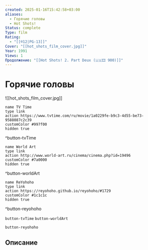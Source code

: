 ```yaml
---
created: 2025-01-16T15:42:58+03:00
aliases:
  - Горячие головы
  - Hot Shots!
Status: complete
Type: film
Rating:
  - "[[®️12|PG-13]]"
Cover: "[[hot_shots_film_cover.jpg]]"
Year: 1991
Views: 1
Продолжение: "[[Hot Shots! 2. Part Deux (🇺🇸🎞 900)]]"
---
```


# Горячие головы

![[hot_shots_film_cover.jpg]]

```button
name TV Time
type link
action https://www.tvtime.com/ru/movie/1a0229fe-b9c3-4d55-be73-9588087c2c39
customColor #997f00
hidden true
```
^button-tvTime

```button
name World Art
type link
action http://www.world-art.ru/cinema/cinema.php?id=19496
customColor #7a0000
hidden true
```
^button-worldArt

```button
name ReYohoho
type link
action https://reyohoho.github.io/reyohoho/#1729
customColor #1c1c1c
hidden true
```
^button-reyohoho



`button-tvTime` `button-worldArt`

`button-reyohoho`

## Описание


